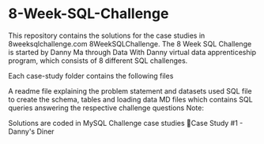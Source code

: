 # 8-Week-SQL-Challenge

This repository contains the solutions for the case studies in 8weeksqlchallenge.com 8WeekSQLChallenge. The 8 Week SQL Challenge is started by Danny Ma through Data With Danny virtual data apprenticeship program, which consists of 8 different SQL challenges.

Each case-study folder contains the following files

A readme file explaining the problem statement and datasets used
SQL file to create the schema, tables and loading data
MD files which contains SQL queries answering the respective challenge questions
Note:

Solutions are coded in MySQL
Challenge case studies
🍜Case Study #1 - Danny's Diner
